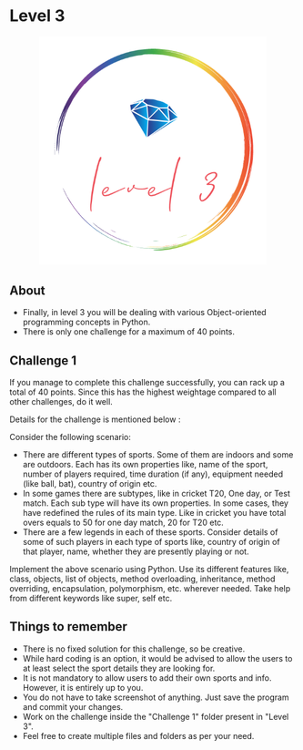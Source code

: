 # Level 3

<p align="center">
    <img src="..\..\assets\Level3Logo.PNG" alt="Level 3 Logo" width="400px">
</p>

## About

- Finally, in level 3 you will be dealing with various Object-oriented programming concepts in Python.
- There is only one challenge for a maximum of 40 points. 

## Challenge 1

If you manage to complete this challenge successfully, you can rack up a total of 40 points. Since this has the highest weightage compared to all other challenges, do it well.

Details for the challenge is mentioned below :

Consider the following scenario:

- There are different types of sports. Some of them are indoors and some are outdoors. Each has its own properties like, name of the sport, number of players required, time duration (if any), equipment needed (like ball, bat), country of origin etc. 
- In some games there are subtypes, like in cricket T20, One day, or Test match. Each sub type will have its own properties. In some cases, they have redefined the rules of its main type. Like in cricket you have total overs equals to 50 for one day match, 20 for T20 etc. 
- There are a few legends in each of these sports. Consider details of some of such players in each type of sports like, country of origin of that player, name, whether they are presently playing or not.

Implement the above scenario using Python. Use its different features like, class, objects, list of objects, method overloading, inheritance, method overriding, encapsulation, polymorphism, etc. wherever needed. Take help from different keywords like super, self etc.

## Things to remember 

- There is no fixed solution for this challenge, so be creative.
- While hard coding is an option, it would be advised to allow the users to at least select the sport details they are looking for.
- It is not mandatory to allow users to add their own sports and info. However, it is entirely up to you.
- You do not have to take screenshot of anything. Just save the program and commit your changes.
- Work on the challenge inside the "Challenge 1" folder present in "Level 3". 
- Feel free to create multiple files and folders as per your need.